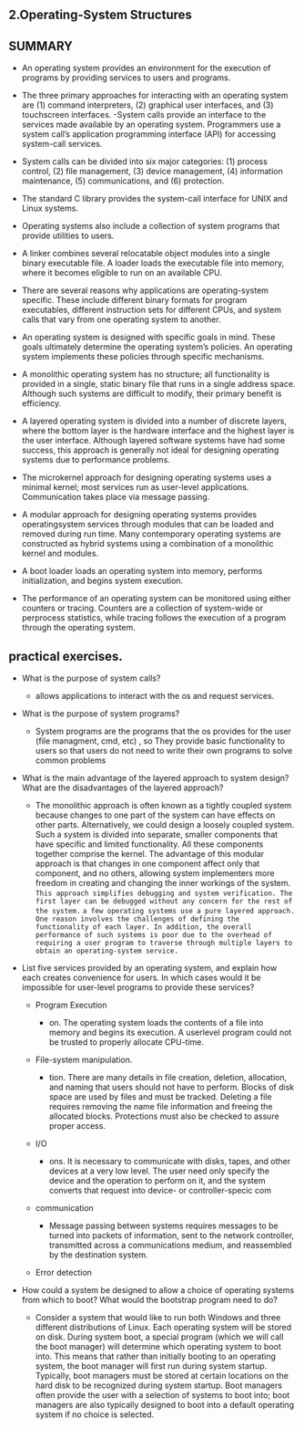 ## 2.Operating-System Structures

## SUMMARY

- An operating system provides an environment for the execution of programs by providing services to users and programs.
- The three primary approaches for interacting with an operating system
are (1) command interpreters, (2) graphical user interfaces, and (3) touchscreen interfaces.
-System calls provide an interface to the services made available by an operating system. Programmers use a system call’s application programming
interface (API) for accessing system-call services.
- System calls can be divided into six major categories: (1) process control,
(2) file management, (3) device management, (4) information maintenance,
(5) communications, and (6) protection.
- The standard C library provides the system-call interface for UNIX and
Linux systems.
- Operating systems also include a collection of system programs that provide utilities to users.
- A linker combines several relocatable object modules into a single binary
executable file. A loader loads the executable file into memory, where it
becomes eligible to run on an available CPU.
- There are several reasons why applications are operating-system specific.
These include different binary formats for program executables, different
instruction sets for different CPUs, and system calls that vary from one
operating system to another.

- An operating system is designed with specific goals in mind. These goals
ultimately determine the operating system’s policies. An operating system
implements these policies through specific mechanisms.
- A monolithic operating system has no structure; all functionality is provided in a single, static binary file that runs in a single address space.
Although such systems are difficult to modify, their primary benefit is
efficiency.
- A layered operating system is divided into a number of discrete layers,
where the bottom layer is the hardware interface and the highest layer is
the user interface. Although layered software systems have had some success, this approach is generally not ideal for designing operating systems
due to performance problems.
- The microkernel approach for designing operating systems uses a minimal
kernel; most services run as user-level applications. Communication takes
place via message passing.
- A modular approach for designing operating systems provides operatingsystem services through modules that can be loaded and removed during
run time. Many contemporary operating systems are constructed as hybrid
systems using a combination of a monolithic kernel and modules.
- A boot loader loads an operating system into memory, performs initialization, and begins system execution.
- The performance of an operating system can be monitored using either
counters or tracing. Counters are a collection of system-wide or perprocess statistics, while tracing follows the execution of a program through
the operating system.

## practical exercises.
- What is the purpose of system calls?
    - allows applications to interact with the os and request services.
- What is the purpose of system programs?
    - System programs are the programs that the os provides for the user (file managment, cmd, etc)
    , so They provide basic functionality to users so that users do not need to write their own programs to solve common problems 

-  What is the main advantage of the layered approach to system     design? What are the disadvantages of the layered approach?

    - The monolithic approach is often known as a tightly coupled system because changes to one part of the system can have  effects on other parts. 
    Alternatively, we could design a loosely coupled system. Such a system is divided into separate, smaller components that have specific and limited functionality. 
    All these components together comprise the kernel. The advantage
    of this modular approach is that changes in one component affect only that component, and no others, allowing system implementers more freedom in creating and changing the inner workings of the system.
    `This approach simplifies debugging and system verification. The first layer can be debugged without any concern for the rest of the system.`
    `a few operating systems use a pure layered approach. One reason involves the challenges of defining the functionality of each layer. In addition, the overall performance of such systems is poor due to the overhead of requiring a user program to traverse through multiple layers to obtain an operating-system service.`
- List five services provided by an operating system, and explain how each
creates convenience for users. In which cases would it be impossible for
user-level programs to provide these services?

    - Program Execution
        - on. The operating system loads the contents of a file into memory and begins its execution. A userlevel program could not be trusted to properly allocate CPU-time.
    - File-system manipulation.
        - tion. There are many details in file creation,
        deletion, allocation, and naming that users should not have to perform. Blocks of disk space are used by files and must be tracked.
        Deleting a file requires removing the name file information and
        freeing the allocated blocks. Protections must also be checked
        to assure proper access.

    - I/O
        - ons. It is necessary to communicate with disks, tapes,
        and other devices at a very low level. The user need only specify
        the device and the operation to perform on it, and the system
        converts that request into device- or controller-specic com
    - communication
        - Message passing between systems requires
        messages to be turned into packets of information, sent to the
        network controller, transmitted across a communications medium,
        and reassembled by the destination system.
    - Error detection

-  How could a system be designed to allow a choice of operating systems
from which to boot? What would the bootstrap program need to do?

    
    - Consider a system that would like to run both Windows and three different distributions of Linux.
    Each operating system will be stored on disk. During system boot, a
    special program (which we will call the boot manager) will determine
    which operating system to boot into. This means that rather than initially booting to an operating system, the boot manager will first run
    during system startup. Typically, boot managers must
    be stored at certain locations on the hard disk to be recognized during
    system startup. Boot managers often provide the user with a selection of
    systems to boot into; boot managers are also typically designed to boot
    into a default operating system if no choice is selected.